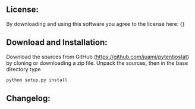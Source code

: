 License:
--------
By downloading and using this software you agree to the license here:
{}

Download and Installation:
--------------------------
<!---
The package is available on Anaconda

If you are using Anaconda, make sure you are pulling from channel conda-forge
Install the package (If you are using a conda environment make sure to
activate it first):```

```bash
conda install {} -c conda-forge
```

If you do not use conda (and we recommend you do) you may download and build
the sources from the links below.  -->
Download the sources from GitHub (https://github.com/juami/pytentiostat)
by cloning or downloading a zip file.
Unpack the sources, then in the base
directory type

```bash
python setup.py install
```

Changelog:
----------
